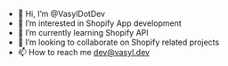 - 👋 Hi, I’m @VasylDotDev
- 👀 I’m interested in Shopify App development
- 🌱 I’m currently learning Shopify API
- 💞️ I’m looking to collaborate on Shopify related projects
- 📫 How to reach me dev@vasyl.dev

<!---
VasylDotDev/VasylDotDev is a ✨ special ✨ repository because its `README.md` (this file) appears on your GitHub profile.
You can click the Preview link to take a look at your changes.
--->
